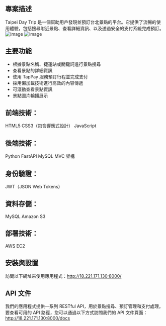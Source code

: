 ## 專案描述
Taipei Day Trip 是一個幫助用戶發現並預訂台北景點的平台。它提供了流暢的使用體驗，包括搜尋附近景點、查看詳細資訊、以及透過安全的支付系統完成預訂。
![image](https://github.com/user-attachments/assets/6133cd56-2d6c-4ef2-b794-a8c4a2144524)
![image](https://github.com/user-attachments/assets/28fdc29b-3f06-4181-8f25-b6a3606999af)

## 主要功能

- 根據景點名稱、捷運站或關鍵詞進行景點搜尋
- 查看景點的詳細資訊
- 使用 TapPay 服務預訂行程並完成支付
- 採用懶加載技術進行高效的內容傳遞
- 可滾動查看景點資訊
- 景點圖片輪播展示


## 前端技術：
HTML5
CSS3（包含響應式設計）
JavaScript

## 後端技術：
Python
FastAPI
MySQL
MVC 架構

## 身份驗證：
JWT（JSON Web Tokens）

## 資料存儲：
MySQL
Amazon S3


##  部署技術：
AWS EC2


## 安裝與設置
訪問以下網址來使用應用程式：http://18.221.171.130:8000/

## API 文件
我們的應用程式提供一系列 RESTful API，用於景點搜尋、預訂管理和支付處理。要查看可用的 API 路徑，您可以通過以下方式訪問我們的 API 文件頁面： http://18.221.171.130:8000/docs
